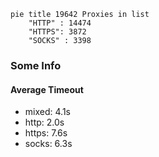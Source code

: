 
```mermaid
pie title 19642 Proxies in list
    "HTTP" : 14474
    "HTTPS": 3872
    "SOCKS" : 3398
```

### Some Info
#### Average Timeout

- mixed: 4.1s
- http: 2.0s
- https: 7.6s
- socks: 6.3s